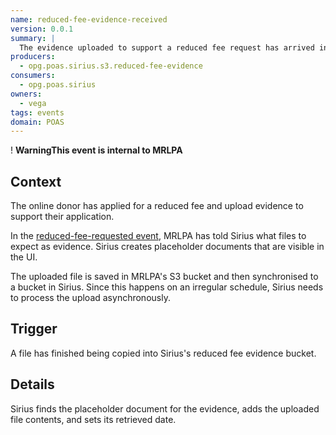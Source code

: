 ```yaml
---
name: reduced-fee-evidence-received
version: 0.0.1
summary: |
  The evidence uploaded to support a reduced fee request has arrived in Sirius
producers:
  - opg.poas.sirius.s3.reduced-fee-evidence
consumers:
  - opg.poas.sirius
owners:
  - vega
tags: events
domain: POAS
---
```


<div class="govuk-warning-text">
  <span class="govuk-warning-text__icon" aria-hidden="true">!</span>
  <strong class="govuk-warning-text__text">
    <span class="govuk-visually-hidden">Warning</span>This event is internal to MRLPA</strong></div>

## Context

The online donor has applied for a reduced fee and upload evidence to support their application.

In the [reduced-fee-requested event](../reduced-fee-requested/), MRLPA has told Sirius what files to expect as evidence. Sirius creates placeholder documents that are visible in the UI.

The uploaded file is saved in MRLPA's S3 bucket and then synchronised to a bucket in Sirius. Since this happens on an irregular schedule, Sirius needs to process the upload asynchronously.

## Trigger

A file has finished being copied into Sirius's reduced fee evidence bucket.

## Details

Sirius finds the placeholder document for the evidence, adds the uploaded file contents, and sets its retrieved date.






